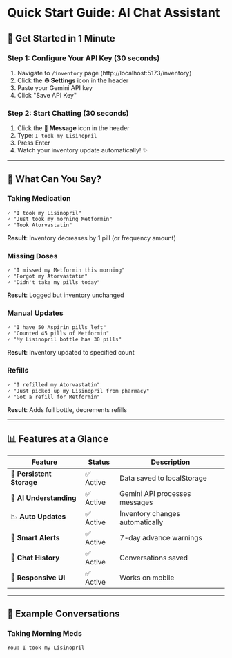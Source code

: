 # Quick Start Guide: AI Chat Assistant

## 🚀 Get Started in 1 Minute

### Step 1: Configure Your API Key (30 seconds)
1. Navigate to `/inventory` page (http://localhost:5173/inventory)
2. Click the **⚙️ Settings** icon in the header
3. Paste your Gemini API key
4. Click "Save API Key"

### Step 2: Start Chatting (30 seconds)
1. Click the **💬 Message** icon in the header
2. Type: `I took my Lisinopril`
3. Press Enter
4. Watch your inventory update automatically! ✨

---

## 💬 What Can You Say?

### Taking Medication
```
✓ "I took my Lisinopril"
✓ "Just took my morning Metformin"
✓ "Took Atorvastatin"
```
**Result**: Inventory decreases by 1 pill (or frequency amount)

### Missing Doses
```
✓ "I missed my Metformin this morning"
✓ "Forgot my Atorvastatin"
✓ "Didn't take my pills today"
```
**Result**: Logged but inventory unchanged

### Manual Updates
```
✓ "I have 50 Aspirin pills left"
✓ "Counted 45 pills of Metformin"
✓ "My Lisinopril bottle has 30 pills"
```
**Result**: Inventory updated to specified count

### Refills
```
✓ "I refilled my Atorvastatin"
✓ "Just picked up my Lisinopril from pharmacy"
✓ "Got a refill for Metformin"
```
**Result**: Adds full bottle, decrements refills

---

## 📊 Features at a Glance

| Feature | Status | Description |
|---------|--------|-------------|
| 💾 **Persistent Storage** | ✅ Active | Data saved to localStorage |
| 🤖 **AI Understanding** | ✅ Active | Gemini API processes messages |
| 📉 **Auto Updates** | ✅ Active | Inventory changes automatically |
| 🔔 **Smart Alerts** | ✅ Active | 7-day advance warnings |
| 💬 **Chat History** | ✅ Active | Conversations saved |
| 📱 **Responsive UI** | ✅ Active | Works on mobile |

---

## 🎯 Example Conversations

### Taking Morning Meds
```
You: I took my Lisinopril